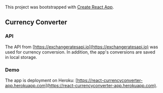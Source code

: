 

This project was bootstrapped with [Create React App](https://github.com/facebook/create-react-app).

## Currency Converter

### API

The API from [https://exchangeratesapi.io](https://exchangeratesapi.io) was used for currency conversion. In addition, the app's conversions are saved in local storage.


### Demo

The app is deployment on Heroku: [https://react-currencyconverter-app.herokuapp.com](https://react-currencyconverter-app.herokuapp.com).